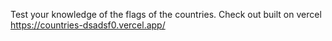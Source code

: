 Test your knowledge of the flags of the countries.
Check out built on vercel https://countries-dsadsf0.vercel.app/

